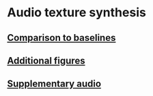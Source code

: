# Audio texture synthesis

## [Comparison to baselines](baselines.md)

## [Additional figures](figures.md)

## [Supplementary audio](supplementary_audio.md)
